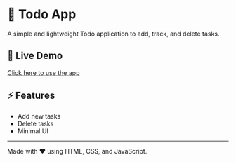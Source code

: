 # 📝 Todo App

A simple and lightweight Todo application to add, track, and delete tasks.

## 🚀 Live Demo  
[Click here to use the app](https://rajdipchatterjee.github.io/To-Do/)

## ⚡ Features
- Add new tasks
- Delete tasks
- Minimal UI

---
Made with ❤️ using HTML, CSS, and JavaScript.